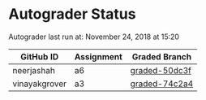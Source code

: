 # Autograder Status
Autograder last run at: November 24, 2018 at 15:20

| GitHub ID | Assignment | Graded Branch |
|-----------|------------|---------------|
| neerjashah | a6 | [graded-50dc3f](https://github.com/Fall2018COMP401-001/a6-neerjashah/tree/graded-50dc3f) | 
| vinayakgrover | a3 | [graded-74c2a4](https://github.com/Fall2018COMP401-001/a3-vinayakgrover/tree/graded-74c2a4) | 
